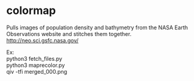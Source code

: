 # colormap
Pulls images of population density and bathymetry from the NASA Earth Observations website and stitches them together.
http://neo.sci.gsfc.nasa.gov/

Ex:  
python3 fetch_files.py  
python3 maprecolor.py  
qiv -tfi merged_000.png
